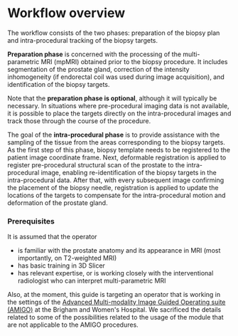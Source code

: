 # Workflow overview

The workflow consists of the two phases: preparation of the biopsy plan and intra-procedural tracking of the biopsy targets.

**Preparation phase** is concerned with the processing of the multi-parametric MRI (mpMRI) obtained prior to the biopsy procedure. It includes segmentation of the prostate gland, correction of the intensity inhomogeneity (if endorectal coil was used during image acquisition), and identification of the biopsy targets.

Note that the **preparation phase is optional**, although it will typically be necessary. In situations where pre-procedural imaging data is not available, it is possible to place the targets directly on the intra-procedural images and track those through the course of the procedure.

The goal of the **intra-procedural phase** is to provide assistance with the sampling of the tissue from the areas corresponding to the biopsy targets. As the first step of this phase, biopsy template needs to be registered to the patient image coordinate frame. Next, deformable registration is applied to register pre-procedural structural scan of the prostate to the intra-procedural image, enabling re-identification of the biopsy targets in the intra-procedural data. After that, with every subsequent image confirming the placement of the biopsy needle, registration is applied to update the locations of the targets to compensate for the intra-procedural motion and deformation of the prostate gland.

### Prerequisites

It is assumed that the operator
* is familiar with the prostate anatomy and its appearance in MRI (most importantly, on T2-weighted MRI)
* has basic training in 3D Slicer
* has relevant expertise, or is working closely with the interventional radiologist who can interpret multi-parametric MRI

Also, at the moment, this guide is targeting an operator that is working in the settings of the [Advanced Multi-modality Image Guided Operating suite (AMIGO)](http://ncigt.org/AMIGO) at the Brigham and Women's Hospital. We sacrificed the details related to some of the possibilities related to the usage of the module that are not applicable to the AMIGO procedures.


